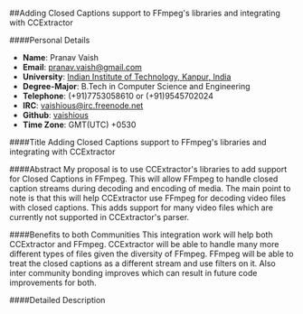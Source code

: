 ##Adding Closed Captions support to FFmpeg's libraries and integrating with CCExtractor

####Personal Details
* **Name**: Pranav Vaish
* **Email**: pranav.vaish@gmail.com
* **University**: [Indian Institute of Technology, Kanpur, India](http://www.iitk.ac.in)
* **Degree-Major**: B.Tech in Computer Science and Engineering
* **Telephone**: (+91)7753058610 or (+91)9545702024
* **IRC**: vaishious@irc.freenode.net
* **Github**: [vaishious](https://github.com/vaishious)
* **Time Zone**: GMT(UTC) +0530

####Title
Adding Closed Captions support to FFmpeg's libraries and integrating with CCExtractor

####Abstract
My proposal is to use CCExtractor's libraries to add support for Closed Captions in FFmpeg. This will allow FFmpeg to handle closed caption streams during decoding and encoding of media. The main point to note is that this will help CCExtractor use FFmpeg for decoding video files with closed captions. This adds support for many video files which are currently not supported in CCExtractor's parser.

####Benefits to both Communities
This integration work will help both CCExtractor and FFmpeg. CCExtractor will be able to handle many more different types of files given the diversity of FFmpeg. FFmpeg will be able to treat the closed captions as a different stream and use filters on it. Also inter community bonding improves which can result in future code improvements for both.

####Detailed Description
